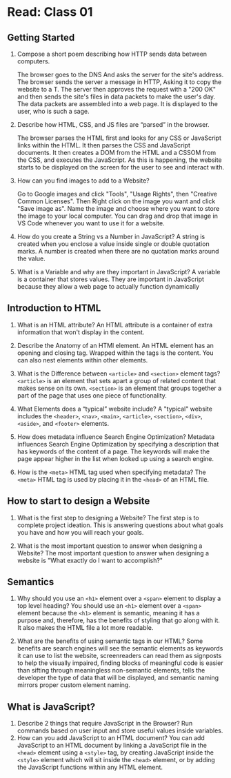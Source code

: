 # Read: Class 01

## Getting Started

1. Compose a short poem describing how HTTP sends data between computers.

    The browser goes to the DNS
    And asks the server for the site's address.
    The browser sends the server a message in HTTP,
    Asking it to copy the website to a T.
    The server then approves the request with a "200 OK"
    and then sends the site's files in data packets to make the user's day.
    The data packets are assembled into a web page.
    It is displayed to the user, who is such a sage.

2. Describe how HTML, CSS, and JS files are “parsed” in the browser.

    The browser parses the HTML first and looks for any CSS or JavaScript links within the HTML. It then parses the CSS and JavaScript documents. It then creates a DOM from the HTML and a CSSOM from the CSS, and executes the JavaScript. As this is happening, the website starts to be displayed on the screen for the user to see and interact with.

3. How can you find images to add to a Website?
  
    Go to Google images and click "Tools", "Usage Rights", then "Creative Common Licenses". Then Right click on the image you want and click "Save image as". Name the image and choose where you want to store the image to your local computer. You can drag and drop that image in VS Code whenever you want to use it for a website.

4. How do you create a String vs a Number in JavaScript?
    A string is created when you enclose a value inside single or double quotation marks. A number is created when there are no quotation marks around the value.

5. What is a Variable and why are they important in JavaScript?
    A variable is a container that stores values. They are important in JavaScript because they allow a web page to actually function dynamically

## Introduction to HTML

1. What is an HTML attribute?
    An HTML attribute is a container of extra information that won't display in the content.

2. Describe the Anatomy of an HTMl element.
    An HTML element has an opening and closing tag. Wrapped within the tags is the content. You can also nest elements within other elements.

3. What is the Difference between `<article>` and `<section>` element tags?
    `<article>` is an element that sets apart a group of related content that makes sense on its own. `<section>` is an element that groups together a part of the page that uses one piece of functionality.

4. What Elements does a “typical” website include?
    A "typical" website includes the `<header>`, `<nav>`, `<main>`, `<article>`, `<section>`, `<div>`, `<aside>`, and `<footer>` elements.

5. How does metadata influence Search Engine Optimization?
    Metadata influences Search Engine Optimization by specifying a description that has keywords of the content of a page. The keywords will make the page appear higher in the list when looked up using a search engine.

6. How is the `<meta>` HTML tag used when specifying metadata?
    The `<meta>` HTML tag is used by placing it in the `<head>` of an HTML file.

## How to start to design a Website

1. What is the first step to designing a Website?
    The first step is to complete project ideation. This is answering questions about what goals you have and how you will reach your goals.

2. What is the most important question to answer when designing a Website?
    The most important question to answer when designing a website is "What exactly do I want to accomplish?"

## Semantics

1. Why should you use an `<h1>` element over a `<span>` element to display a top level heading?
    You should use an `<h1>` element over a `<span>` element because the `<h1>` element is semantic, meaning it has a purpose and, therefore, has the benefits of styling that go along with it. It also makes the HTML file a lot more readable.

2. What are the benefits of using semantic tags in our HTML?
    Some benefits are search engines will see the semantic elements as keywords it can use to list the website, screenreaders can read them as signposts to help the visually impaired, finding blocks of meaningful code is easier than sifting through meaningless non-semantic elements, tells the developer the type of data that will be displayed, and semantic naming mirrors proper custom element naming.

## What is JavaScript?

1. Describe 2 things that require JavaScript in the Browser?
    Run commands based on user input and store useful values inside variables.
2. How can you add JavaScript to an HTML document?
    You can add JavaScript to an HTML document by linking a JavaScript file in the `<head>` element using a `<style>` tag, by creating JavaScript inside the `<style>` element which will sit inside the `<head>` element, or by adding the JavaScript functions within any HTML element.
